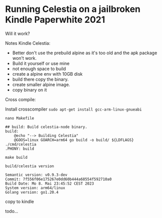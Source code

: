 # Running Celestia on a jailbroken Kindle Paperwhite 2021

Will it work?


Notes Kindle Celestia:

- Better don't use the prebuild alpine as it's too old and the apk package won't work.
- Build it yourself or use mine
- not enough space to build
- create a alpine env with 10GB disk
- build there copy the binary.
- create smaller alpine image. 
- copy binary on it

Cross compile:



Install crosscompiler
`sudo apt-get install gcc-arm-linux-gnueabi`

`nano Makefile`

```
## build: Build celestia-node binary.
build:
	@echo "--> Building Celestia"
	@GOOS=linux GOARCH=arm64 go build -o build/ ${LDFLAGS} ./cmd/celestia
.PHONY: build
```

`make build`

`build/celestia version`

```
Semantic version: v0.9.3-dev
Commit: 7f556f06e175267e0dd60b444a68554f592710a0
Build Date: Mo 8. Mai 23:45:52 CEST 2023
System version: arm64/linux
Golang version: go1.20.4
```

copy to kindle

todo...